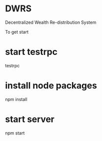 # DWRS
Decentralized Wealth Re-distribution System

To get start
# start testrpc
testrpc
# install node packages
npm install
# start server
npm start
